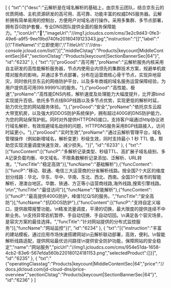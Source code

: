 [
	{
		"txt":"{\"desc\":\"云解析是在域名解析的基础上，由京东云团队，结合京东云的优质网络、主机资源研发的高可用、高可靠、功能丰富的权威DNS服务器。云解析拥有简单易用的控制台，方便用户对域名进行操作。采用多集群、多节点部署，拥有百G防护套餐，专业DNS团队提供全面的服务保障能力。\",\"iconUrl\":\"\",\"imageUrl\":\"//img1.jcloudcs.com/cms/3e2c9d43-0fe3-49e6-a9f5-9ee19bd740fe20180419123343.jpg\",\"instruction\":\"[]\",\"label\":\"[{\\\"TitleName\\\":\\\"立即使用\\\",\\\"TitleUrl\\\":\\\"//dns-console.jcloud.com/list\\\"}]\",\"middleClstag\":\"Products|keycount|MiddleContentSec|64\",\"sectionClstag\":\"Products|keycount|SectionBannerSec|64\"}",
		"id":"6232"
	},
	{
		"txt":"[{\"proGood\":\"高可用\",\"proName\":\"云解析服务内核采用自主研发的高性能解析服务器，节点内使用业内领先的集群技术方案，规避单机故障对服务的影响，并通过多节点部署，分布在运营商核心骨干节点，实现异地容灾，同时依托京东云的网络防护平台，以及多年商城的域名服务运营保障经验，为用户提供高可用(99.9999%)的服务。\"},{\"proGood\":\"高性能、极速\",\"proName\":\"高性能DNS内核，解析速度及处理能力大幅度提升，比开源bind实现提升百倍。依托多节点线BGP线路以及多节点优势，实现更低的解析时延，助力优化您的网站服务体验。\"},{\"proGood\":\"安全\",\"proName\":\"依托京东云超大带宽机房，以及强大的DDOS防护系统保护，拥有超过400G的DNS防护能力，为您的网站保驾护航。同时对外提供HTTPDNS接口，支持客户端通过http协议进行域名解析，有效规避域名劫持的问题，HTTPDNS服务采用BGP线路接入，访问时延更小。\"},{\"proGood\":\"实时生效\",\"proName\":\"通过云解析管理平台，域名管理操作（例如新增域名，解析变更）秒级生效，同时支持最小 1 秒 TTL 值，帮助您实现流量调度快速生效，减少损失。\"}]",
		"id":"6233"
	},
	{
		"txt":"[{\"funcContent\":[{\"funcP\":\"多解析记录类型、秒级TTL、高扩展子域名级别、多A记录负载均衡、中文域名、不限条数解析记录添加、泛解析、URL转发。\",\"funcTitle\":\"稳定高效\"}],\"funcName\":\"基础解析\"},{\"funcContent\":[{\"funcP\":\"移动、联通、电信三大运营商的分省解析线路。按全国7个大区的维度划分线路：华北、华东、华中、华南、东北、西北、西南。全国31个省市的智能解析，港澳台地区。华数、铁通、方正等小运营商线路,海外线路,搜索引擎线路。\\n\\n\",\"funcTitle\":\"最佳访问\"}],\"funcName\":\"智能解析\"},{\"funcContent\":[{\"funcP\":\"最高提供400G防护，峰值1亿Q/S的服务。\",\"funcTitle\":\"安全高防\"}],\"funcName\":\"抗DDOS防护\"},{\"funcContent\":[{\"funcP\":\"支持自定义端口，提供故障报警功能。\\n精准流量调度，平滑的切换，最大限度的提供连续不中断业务。\\n支持异常宕机暂停、手自动切换、手自动切回。\\n满足各个容灾场景，是容灾方案的最佳选择。\",\"funcTitle\":\"针对网站提供的分布式监控服务\"}],\"funcName\":\"网站监控\"}]",
		"id":"6234"
	},
	{
		"txt":"[{\"instruction\":\"丰富的建站模板，通过应用市场快速搭建网站\\n云解析联动部署，高效，便利。\\n智能解析线路适配，提供网站最优访问路径\\n提供安全防护功能，保障网站的安全稳定\",\"name\":\"网站服务\",\"picUrl\":\"//img1.jcloudcs.com/cms/954e51da-1658-4cb2-83e6-567efda560b220180124181153.png\",\"selectedProduct\":[]}]",
		"id":"6235"
	},
	{
		"txt":"{\"operatingClasstag\":\"Products|keycount|MiddleContentSec|64\",\"price\":\"//docs.jdcloud.com/jd-cloud-dns/price-overview\",\"sectionClstag\":\"Products|keycount|SectionBannerSec|64\"}",
		"id":"6236"
	}
]